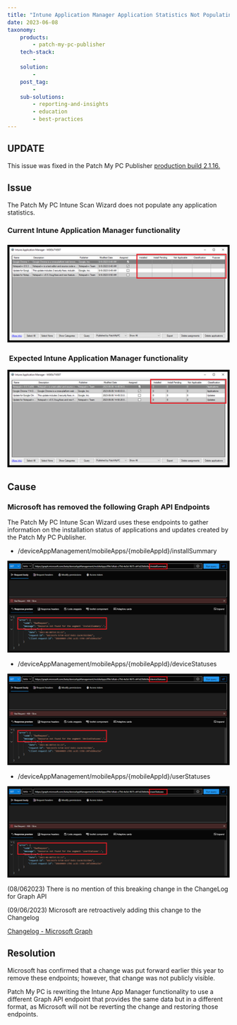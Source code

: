 ```yaml
---
title: "Intune Application Manager Application Statistics Not Populating"
date: 2023-06-08
taxonomy:
    products:
        - patch-my-pc-publisher
    tech-stack:
        - 
    solution:
        - 
    post_tag:
        - 
    sub-solutions:
        - reporting-and-insights
        - education
        - best-practices
---
```


## UPDATE

This issue was fixed in the Patch My PC Publisher [production build 2.1.16.](https://docs.patchmypc.com/release-history/production-releases#2.1.16-2023-07-06)

## Issue

The Patch My PC Intune Scan Wizard does not populate any application statistics.

### Current Intune Application Manager functionality

### 
![](../../_images/CurrentFunctionality.png)

###  Expected Intune Application Manager functionality

![](../../_images/ExpectedFunctionality.png)

## Cause

### Microsoft has removed the following Graph API Endpoints

The Patch My PC Intune Scan Wizard uses these endpoints to gather information on the installation status of applications and updates created by the Patch My PC Publisher.

- /deviceAppManagement/mobileApps/{mobileAppId}/installSummary
    

![](../../_images/InstallSummary.png)

- /deviceAppManagement/mobileApps/{mobileAppId}/deviceStatuses
    

![](../../_images/deviceStatuses.png)

- /deviceAppManagement/mobileApps/{mobileAppId}/userStatuses
    

![](../../_images/userStatuses.png)

(08/062023) There is no mention of this breaking change in the ChangeLog for Graph API

(09/06/2023) Microsoft are retroactively adding this change to the Changelog

[Changelog - Microsoft Graph](https://developer.microsoft.com/en-us/graph/changelog/?filterBy=&from=2023-06-01&search=)

## Resolution

Microsoft has confirmed that a change was put forward earlier this year to remove these endpoints; however, that change was not publicly visible.

Patch My PC is rewriting the Intune App Manager functionality to use a different Graph API endpoint that provides the same data but in a different format, as Microsoft will not be reverting the change and restoring those endpoints.
